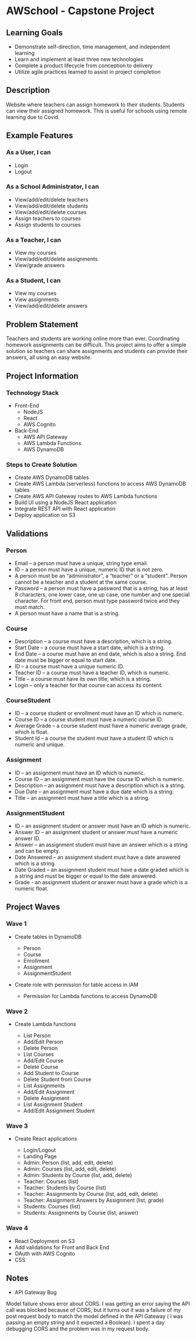 # AWSchool - Capstone Project

## Learning Goals

- Demonstrate self-direction, time management, and independent learning
- Learn and implement at least three new technologies
- Complete a product lifecycle from conception to delivery
- Utilize agile practices learned to assist in project completion

## Description

Website where teachers can assign homework to their students.
Students can view their assigned homework.
This is useful for schools using remote learning due to Covid.

## Example Features

### As a User, I can

- Login
- Logout

### As a School Administrator, I can

- View/add/edit/delete teachers
- View/add/edit/delete students
- View/add/edit/delete courses
- Assign teachers to courses
- Assign students to courses

### As a Teacher, I can

- View my courses
- View/add/edit/delete assignments
- View/grade answers

### As a Student, I can

- View my courses
- View assignments
- View/add/edit/delete answers

## Problem Statement

Teachers and students are working online more than ever. Coordinating homework assignments can be difficult. This project aims to offer a simple solution so teachers can share assignments and students can provide their answers, all using an easy website.

## Project Information

### Technology Stack

- Front-End
  - NodeJS
  - React
  - AWS Cognito
- Back-End
  - AWS API Gateway
  - AWS Lambda Functions
  - AWS DynamoDB

### Steps to Create Solution

- Create AWS DynamoDB tables
- Create AWS Lambda (serverless) functions to access AWS DynamoDB tables
- Create AWS API Gateway routes to AWS Lambda functions
- Build UI using a NodeJS React application
- Integrate REST API with React application
- Deploy application on S3

## Validations

### Person

- Email – a person must have a unique, string type email.
- ID – a person must have a unique, numeric ID that is not zero.
- A person must be an “administrator”, a “teacher” or a “student”. Person cannot be a teacher and a student at the same course.
- Password – a person must have a password that is a string, has at least 8 characters, one lower case, one up case, one number and one special character. For front end, person must type password twice and they must match.
- A person must have a name that is a string.

### Course

- Description – a course must have a description, which is a string.
- Start Date – a course must have a start date, which is a string.
- End Date – a course must have an end date, which is also a string. End date must be bigger or equal to start date.
- ID – a course must have a unique numeric ID.
- Teacher ID – a course must have a teacher ID, which is numeric.
- Title – a course must have its own title, which is a string.
- Login – only a teacher for that course can access its content.

### CourseStudent

- ID – a course student or enrollment must have an ID which is numeric.
- Course ID – a course student must have a numeric course ID.
- Average Grade – a course student must have a numeric average grade, which is float.
- Student Id – a course the student must have a student ID which is numeric and unique.

### Assignment

- ID – an assignment must have an ID which is numeric.
- Course ID – an assignment must have the course ID which is numeric.
- Description – an assignment must have a description which is a string.
- Due Date – an assignment must have a due date which is a string.
- Title – an assignment must have a title which is a string.

### AssignmentStudent

- ID – an assignment student or answer must have an ID which is numeric.
- Answer ID – an assignment student or answer must have a numeric answer ID.
- Answer – an assignment student must have an answer which is a string and can be empty.
- Date Answered – an assignment student must have a date answered which is a string.
- Date Graded – an assignment student must have a date graded which is a string and must be bigger or equal to the date answered.
- Grade - an assignment student or answer must have a grade which is a numeric float.

## Project Waves

### Wave 1

- Create tables in DynamoDB

  - Person
  - Course
  - Enrollment
  - Assignment
  - AssignmentStudent

- Create role with permission for table access in IAM

  - Permission for Lambda functions to access DynamoDB

### Wave 2

- Create Lambda functions

  - List Person
  - Add/Edit Person
  - Delete Person
  - List Courses
  - Add/Edit Course
  - Delete Course
  - Add Student to Course
  - Delete Student from Course
  - List Assignments
  - Add/Edit Assignment
  - Delete Assignment
  - List Assignment Student
  - Add/Edit Assignment Student

### Wave 3

- Create React applications

  - Login/Logout
  - Landing Page
  - Admin: Person (list, add, edit, delete)
  - Admin: Courses (list, add, edit, delete)
  - Admin: Students by Course (list, add, delete)
  - Teacher: Courses (list)
  - Teacher: Students by Course (list)
  - Teacher: Assignments by Course (list, add, edit, delete)
  - Teacher: Assignment Answers by Assignment (list, grade)
  - Students: Courses (list)
  - Students: Assignments by Course (list, answer)

### Wave 4

- React Deployment on S3
- Add validations for Front and Back End
- OAuth with AWS Cognito
- CSS

## Notes

- API Gateway Bug

Model failure shows error about CORS.
I was getting an error saying the API call was blocked because of CORS, but it turns out it was a failure of my post request body to match the model defined in the API Gateway ( I was passing an empty string and it expected a Boolean). I spent a day debugging CORS and the problem was in my request body.
